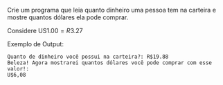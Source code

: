 Crie um programa que leia quanto dinheiro uma pessoa tem na carteira e mostre quantos dólares ela pode comprar.

Considere US$1.00 = R$3.27

Exemplo de Output:
~~~
Quanto de dinheiro você possui na carteira?: R$19.88
Beleza! Agora mostrarei quantos dólares você pode comprar com esse valor!:
U$6,08
~~~